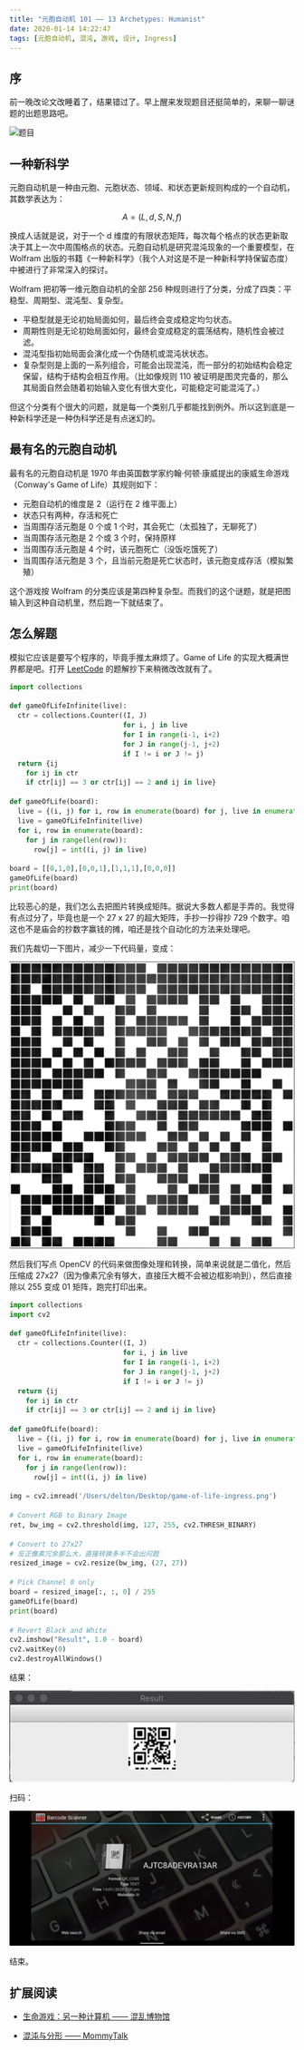```yaml
---
title: "元胞自动机 101 —— 13 Archetypes: Humanist"
date: 2020-01-14 14:22:47
tags: [元胞自动机, 混沌, 游戏, 设计, Ingress]
---
```


## 序

前一晚改论文改睡着了，结果错过了。早上醒来发现题目还挺简单的，来聊一聊谜题的出题思路吧。

![题目](https://storage.googleapis.com/ingress-internal-event-data/13archetypes/humanist/humanist2_a6f9854f-6e0c-5050-a10d-91f4aaa4c382.png)

## 一种新科学

元胞自动机是一种由元胞、元胞状态、领域、和状态更新规则构成的一个自动机，其数学表达为：

$$ A = (L, d, S, N, f) $$

换成人话就是说，对于一个 d 维度的有限状态矩阵，每次每个格点的状态更新取决于其上一次中周围格点的状态。元胞自动机是研究混沌现象的一个重要模型，在 Wolfram 出版的书籍《一种新科学》（我个人对这是不是一种新科学持保留态度）中被进行了非常深入的探讨。

Wolfram 把初等一维元胞自动机的全部 256 种规则进行了分类，分成了四类：平稳型、周期型、混沌型、复杂型。

- 平稳型就是无论初始局面如何，最后终会变成稳定均匀状态。
- 周期性则是无论初始局面如何，最终会变成稳定的震荡结构，随机性会被过滤。
- 混沌型指初始局面会演化成一个伪随机或混沌状状态。
- 复杂型则是上面的一系列组合，可能会出现混沌，而一部分的初始结构会稳定保留，结构于结构会相互作用。（比如像规则 110 被证明是图灵完备的，那么其局面自然会随着初始输入变化有很大变化，可能稳定可能混沌了。）

但这个分类有个很大的问题，就是每一个类别几乎都能找到例外。所以这到底是一种新科学还是一种伪科学还是有点迷幻的。

## 最有名的元胞自动机

最有名的元胞自动机是 1970 年由英国数学家约翰·何顿·康威提出的康威生命游戏（Conway's Game of Life）其规则如下：

- 元胞自动机的维度是 2（运行在 2 维平面上）
- 状态只有两种，存活和死亡
- 当周围存活元胞是 0 个或 1 个时，其会死亡（太孤独了，无聊死了）
- 当周围存活元胞是 2 个或 3 个时，保持原样
- 当周围存活元胞是 4 个时，该元胞死亡（没饭吃饿死了）
- 当周围存活元胞是 3 个，且当前元胞是死亡状态时，该元胞变成存活（模拟繁殖）

这个游戏按 Wolfram 的分类应该是第四种复杂型。而我们的这个谜题，就是把图输入到这种自动机里，然后跑一下就结束了。

## 怎么解题

模拟它应该是要写个程序的，毕竟手推太麻烦了。Game of Life 的实现大概满世界都是吧。打开 [LeetCode](https://leetcode.com/problems/game-of-life/solution/) 的题解抄下来稍微改改就有了。

```python
import collections

def gameOfLifeInfinite(live):
  ctr = collections.Counter((I, J)
                            for i, j in live
                            for I in range(i-1, i+2)
                            for J in range(j-1, j+2)
                            if I != i or J != j)
  return {ij
    for ij in ctr
    if ctr[ij] == 3 or ctr[ij] == 2 and ij in live}

def gameOfLife(board):
  live = {(i, j) for i, row in enumerate(board) for j, live in enumerate(row) if live}
  live = gameOfLifeInfinite(live)
  for i, row in enumerate(board):
    for j in range(len(row)):
      row[j] = int((i, j) in live)

board = [[0,1,0],[0,0,1],[1,1,1],[0,0,0]]
gameOfLife(board)
print(board)
```

比较恶心的是，我们怎么去把图片转换成矩阵。据说大多数人都是手弄的。我觉得有点过分了，毕竟也是一个 27 x 27 的超大矩阵，手抄一抄得抄 729 个数字。咱这也不是庙会的抄数字赢钱的摊，咱还是找个自动化的方法来处理吧。

我们先裁切一下图片，减少一下代码量，变成：

![裁切后图像](/static/game-of-life-ingress.png)

然后我们写点 OpenCV 的代码来做图像处理和转换，简单来说就是二值化，然后压缩成 27x27（因为像素冗余有够大，直接压大概不会被边框影响到），然后直接除以 255 变成 01 矩阵，跑完打印出来。

```python
import collections
import cv2

def gameOfLifeInfinite(live):
  ctr = collections.Counter((I, J)
                            for i, j in live
                            for I in range(i-1, i+2)
                            for J in range(j-1, j+2)
                            if I != i or J != j)
  return {ij
    for ij in ctr
    if ctr[ij] == 3 or ctr[ij] == 2 and ij in live}

def gameOfLife(board):
  live = {(i, j) for i, row in enumerate(board) for j, live in enumerate(row) if live}
  live = gameOfLifeInfinite(live)
  for i, row in enumerate(board):
    for j in range(len(row)):
      row[j] = int((i, j) in live)

img = cv2.imread('/Users/delton/Desktop/game-of-life-ingress.png')

# Convert RGB to Binary Image
ret, bw_img = cv2.threshold(img, 127, 255, cv2.THRESH_BINARY)

# Convert to 27x27
# 反正像素冗余那么大，直接转换多半不会出问题
resized_image = cv2.resize(bw_img, (27, 27))

# Pick Channel 0 only
board = resized_image[:, :, 0] / 255
gameOfLife(board)
print(board)

# Revert Black and White
cv2.imshow("Result", 1.0 - board)
cv2.waitKey(0)
cv2.destroyAllWindows()
```

结果：

![解码结果](/static/humanity-result.png)

扫码：

![扫码结果](/static/humanity-scan.jpg)

结束。

## 扩展阅读

- [生命游戏：另一种计算机 —— 混乱博物馆](https://youtu.be/GQNREcMVPHY)

- [混沌与分形 —— MommyTalk](https://www.youtube.com/watch?v=2lfVFOXzonY)
